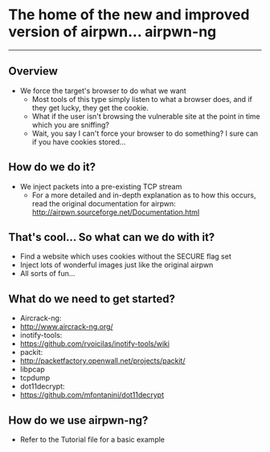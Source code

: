 The home of the new and improved version of airpwn... airpwn-ng
===============================================================
<hr>

Overview
---

- We force the target's browser to do what we want
	- Most tools of this type simply listen to what a browser does, and if they get lucky, they get the cookie.
	- What if the user isn't browsing the vulnerable site at the point in time which you are sniffing?
	- Wait, you say I can't force your browser to do something?  I sure can if you have cookies stored...


How do we do it?
---
- We inject packets into a pre-existing TCP stream
	- For a more detailed and in-depth explanation as to how this occurs, read the original documentation for airpwn: http://airpwn.sourceforge.net/Documentation.html


That's cool...  So what can we do with it?
---
- Find a website which uses cookies without the SECURE flag set
- Inject lots of wonderful images just like the original airpwn
- All sorts of fun...


What do we need to get started?
---
- Aircrack-ng:
 - http://www.aircrack-ng.org/
- inotify-tools:
 - https://github.com/rvoicilas/inotify-tools/wiki
- packit:
 - http://packetfactory.openwall.net/projects/packit/
- libpcap
- tcpdump
- dot11decrypt:
 - https://github.com/mfontanini/dot11decrypt

How do we use airpwn-ng?
---
- Refer to the Tutorial file for a basic example



